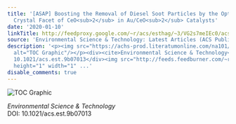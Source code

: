 ```yaml
---
title: '[ASAP] Boosting the Removal of Diesel Soot Particles by the Optimal Exposed
  Crystal Facet of CeO<sub>2</sub> in Au/CeO<sub>2</sub> Catalysts'
date: '2020-01-10'
linkTitle: http://feedproxy.google.com/~r/acs/esthag/~3/VG2s7meIEc0/acs.est.9b07013
source: 'Environmental Science & Technology: Latest Articles (ACS Publications)'
description: '<p><img src="https://achs-prod.literatumonline.com/na101/home/literatum/publisher/achs/journals/content/esthag/0/esthag.ahead-of-print/acs.est.9b07013/20200110/images/medium/es9b07013_0006.gif"
  alt="TOC Graphic"/></p><div><cite>Environmental Science & Technology</cite></div><div>DOI:
  10.1021/acs.est.9b07013</div><img src="http://feeds.feedburner.com/~r/acs/esthag/~4/VG2s7meIEc0"
  height="1" width="1" ...'
disable_comments: true
---
```

<p><img src="https://achs-prod.literatumonline.com/na101/home/literatum/publisher/achs/journals/content/esthag/0/esthag.ahead-of-print/acs.est.9b07013/20200110/images/medium/es9b07013_0006.gif" alt="TOC Graphic"/></p><div><cite>Environmental Science & Technology</cite></div><div>DOI: 10.1021/acs.est.9b07013</div><img src="http://feeds.feedburner.com/~r/acs/esthag/~4/VG2s7meIEc0" height="1" width="1" ...